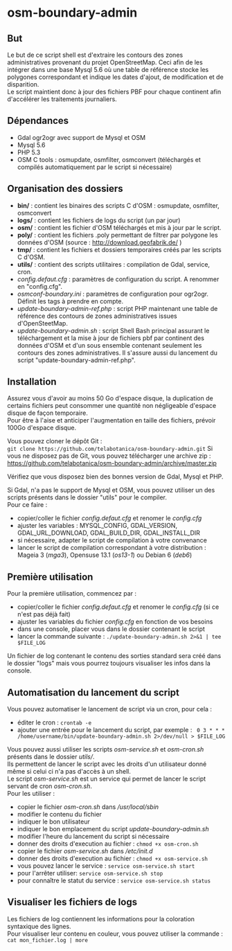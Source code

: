 osm-boundary-admin
==================

## But
Le but de ce script shell est d'extraire les contours des zones administratives provenant du projet OpenStreetMap.
Ceci afin de les intégrer dans une base Mysql 5.6 où une table de référence stocke les polygones correspondant
et indique les dates d'ajout, de modification et de disparition.  
Le script maintient donc à jour des fichiers PBF pour chaque continent afin d'accélérer les traitements journaliers.

## Dépendances
 - Gdal ogr2ogr avec support de Mysql et OSM
 - Mysql 5.6
 - PHP 5.3
 - OSM C tools : osmupdate, osmfilter, osmconvert (téléchargés et compilés automatiquement par le script si nécessaire)

## Organisation des dossiers
 - **bin/** : contient les binaires des scripts C d'OSM : osmupdate, osmfilter, osmconvert
 - **logs/** : contient les fichiers de logs du script (un par jour)
 - **osm/** : contient les fichier d'OSM téléchargés et mis à jour par le script.
 - **poly/** : contient les fichiers .poly permettant de filtrer par polygone les données d'OSM (source : http://download.geofabrik.de/ )
 - **tmp/** : contient les fichiers et dossiers temporaires créés par les scripts C d'OSM.
 - **utils/** : contient des scripts utilitaires : compilation de Gdal, service, cron.
 - *config.defaut.cfg* : paramètres de configuration du script. A renommer en "config.cfg".
 - *osmconf-boundary.ini* : paramètres de configuration pour ogr2ogr. Définit les tags à prendre en compte.
 - *update-boundary-admin-ref.php* : script PHP maintenant une table de référence des contours de zones administratives issues d'OpenSteetMap.
 - *update-boundary-admin.sh* : script Shell Bash principal assurant le téléchargement et la mise à jour de fichiers pbf
par continent des données d'OSM et d'un sous ensemble contenant seulement les contours des zones administratives.
Il s'assure aussi du lancement du script "update-boundary-admin-ref.php".

## Installation
Assurez vous d'avoir au moins 50 Go d'espace disque, la duplication de certains fichiers peut consommer une
quantité non négligeable d'espace disque de façon temporaire.  
Pour être à l'aise et anticiper l'augmentation en taille des fichiers, prévoir 100Go d'espace disque.

Vous pouvez cloner le dépôt Git :  
`git clone https://github.com/telabotanica/osm-boundary-admin.git`
Si vous ne disposez pas de Git, vous pouvez télécharger une archive zip :  
https://github.com/telabotanica/osm-boundary-admin/archive/master.zip

Vérifiez que vous disposez bien des bonnes version de Gdal, Mysql et PHP.

Si Gdal, n'a pas le support de Mysql et OSM, vous pouvez utiliser un des scripts présents dans le dossier "utils"
pour le compiler.  
Pour ce faire :
 - copier/coller le fichier _config.defaut.cfg_ et renomer le _config.cfg_
 - ajuster les variables : MYSQL_CONFIG, GDAL_VERSION, GDAL_URL_DOWNLOAD, GDAL_BUILD_DIR, GDAL_INSTALL_DIR
 - si nécessaire, adapter le script de compilation à votre convenance
 - lancer le script de compilation correspondant à votre distribution : Mageia 3 (_mga3_), Opensuse 13.1 (_os13-1_) ou
Debian 6 (_deb6_)

## Première utilisation
Pour la première utilisation, commencez par :
 - copier/coller le fichier _config.defaut.cfg_ et renomer le _config.cfg_ (si ce n'est pas déjà fait)
 - ajuster les variables du fichier _config.cfg_ en fonction de vos besoins
 - dans une console, placer vous dans le dossier contenant le script
 - lancer la commande suivante : `./update-boundary-admin.sh 2>&1 | tee $FILE_LOG`

Un fichier de log contenant le contenu des sorties standard sera créé dans le dossier "logs" mais vous pourrez
toujours visualiser les infos dans la console.

## Automatisation du lancement du script
Vous pouvez automatiser le lancement de script via un cron, pour cela :
 - éditer le cron : `crontab -e`
 - ajouter une entrée pour le lancement du script, par exemple :
` 0 3 * * * /home/username/bin/update-boundary-admin.sh 2>/dev/null > $FILE_LOG`

Vous pouvez aussi utiliser les scripts _osm-service.sh_ et _osm-cron.sh_ présents dans le dossier _utils/_.  
Ils permettent de lancer le script avec les droits d'un utilisateur donné même si celui ci n'a pas d'accès à un shell.  
Le script _osm-service.sh_ est un service qui permet de lancer le script servant de cron _osm-cron.sh_.  
Pour les utiliser :
 - copier le fichier _osm-cron.sh_ dans _/usr/local/sbin_
 - modifier le contenu du fichier
  - indiquer le bon utilisateur
  - indiquer le bon emplacement du script _update-boundary-admin.sh_
  - modifier l'heure du lancement du script si nécessaire
 - donner des droits d'execution au fichier : `chmod +x osm-cron.sh`
 - copier le fichier _osm-service.sh_ dans _/etc/init.d_
 - donner des droits d'execution au fichier : `chmod +x osm-service.sh`
 - vous pouvez lancer le service : `service osm-service.sh start`
 - pour l'arrêter utiliser: `service osm-service.sh stop`
 - pour connaître le statut du service : `service osm-service.sh status`

## Visualiser les fichiers de logs
Les fichiers de log contiennent les informations pour la coloration syntaxique des lignes.  
Pour visualiser leur contenu en couleur, vous pouvez utiliser la commande : `cat mon_fichier.log | more`